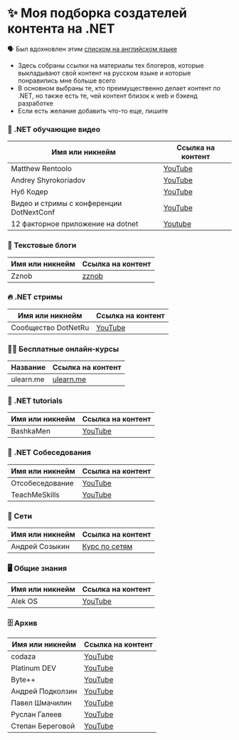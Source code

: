 # ✨ Моя подборка создателей контента на .NET

🗣 Был вдохновлен этим [списком на английском языке](https://github.com/matthiasjost/dotnet-content-creators)

* Здесь собраны ссылки на материалы тех блогеров, которые выкладывают свой контент на русском языке и которые понравились мне больше всего
* В основном выбраны те, кто преимущественно делает контент по .NET, но также есть те, чей контент близок к web и бэкенд разработке
* Если есть желание добавить что-то еще, пишите

### 🦀 .NET обучающие видео

| Имя или никнейм  | Ссылка на контент |
| ------------- | ------------- |
| Matthew Rentoolo | [YouTube](https://www.youtube.com/@matthewdubrovin)
| Andrey Shyrokoriadov | [YouTube](https://www.youtube.com/c/AndreyShyrokoriadov)
| Нуб Кодер | [YouTube](https://www.youtube.com/channel/UCOnwN8Y6H22XoxYk4YT3s4w)
| Видео и стримы с конференции DotNextConf | [YouTube](https://www.youtube.com/c/DotNextConf)
| 12 факторное приложение на dotnet | [Youtube](https://www.youtube.com/watch?v=x_CBZ4xMlm0&list=PLdYH-BkSbBMIReRp2rhAhc4gHZVGNXKUh)

### 📖 Текстовые блоги

| Имя или никнейм  | Ссылка на контент |
| ------------- | ------------- |
| Zznob | [zznob](https://zznob.ru/)

### 🔥 .NET стримы

| Имя или никнейм  | Ссылка на контент |
| ------------- | ------------- |
| Сообщество DotNetRu | [YouTube](https://www.youtube.com/c/DotNetRu)

### 🧑‍🎓 Бесплатные онлайн-курсы

| Название  | Ссылка на контент |
| ------------- | ------------- |
| ulearn.me | [ulearn.me](https://ulearn.me/)

### 🤖 .NET tutorials

| Имя или никнейм  | Ссылка на контент |
| ------------- | ------------- |
| BashkaMen | [YouTube](https://www.youtube.com/c/BashkaMen)

### 👥 .NET Собеседования

| Имя или никнейм  | Ссылка на контент |
| ------------- | ------------- |
| Отсобеседование | [YouTube](https://www.youtube.com/c/otsobes)
| TeachMeSkills | [YouTube](https://www.youtube.com/watch?v=zQbk4hVzVyU)

### 📡 Сети

| Имя или никнейм  | Ссылка на контент |
| ------------- | ------------- |
| Андрей Созыкин | [Курс по сетям](https://www.youtube.com/watch?v=OLFA0soYGhw&list=PLtPJ9lKvJ4oiNMvYbOzCmWy6cRzYAh9B1)

### 🖥️ Общие знания

| Имя или никнейм  | Ссылка на контент |
| ------------- | ------------- |
| Alek OS | [YouTube](https://www.youtube.com/c/AlekOS1)

### 🗄 Архив

| Имя или никнейм  | Ссылка на контент |
| ------------- | ------------- |
| codaza | [YouTube](https://www.youtube.com/c/codaza-channel)
| Platinum DEV | [YouTube](https://www.youtube.com/c/PlatinumTechTalks)
| Byte++ | [YouTube](https://www.youtube.com/c/Bytepp)
| Андрей Подколзин | [YouTube](https://www.youtube.com/c/DevJungles)
| Павел Шмачилин | [YouTube](https://www.youtube.com/user/Shmachilin)
| Руслан Галеев | [YouTube](https://www.youtube.com/channel/UCy2PpDsaSdomh-WfqUUiTlw)
| Степан Береговой | [YouTube](https://www.youtube.com/c/SBeregovoyRU)
